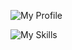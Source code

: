 ![My Profile](https://github-widgetbox.vercel.app/api/profile?username=tinitiuset&data=followers,repositories,stars,commits&theme=carbon)

![My Skills](https://github-widgetbox.vercel.app/api/skills?languages=bash,c,cpp,java,php,python,dart&frameworks=flutter,laravel,angular,bootstrap,tailwind&tools=git,aws,docker,nginx,apache,wordpress,gradle,markdown,postgresql,mysql,redis&software=linux,windows&theme=carbon)

<!--
**tinitiuset/tinitiuset** is a ✨ _special_ ✨ repository because its `README.md` (this file) appears on your GitHub profile.

Here are some ideas to get you started:

- 🔭 I’m currently working on ...
- 🌱 I’m currently learning ...
- 👯 I’m looking to collaborate on ...
- 🤔 I’m looking for help with ...
- 💬 Ask me about ...
- 📫 How to reach me: ...
- 😄 Pronouns: ...
- ⚡ Fun fact: ...
-->
